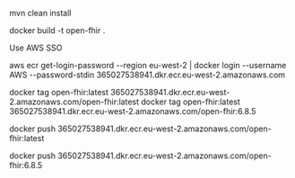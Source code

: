 
mvn clean install

docker build -t open-fhir .

Use AWS SSO

aws ecr get-login-password --region eu-west-2 | docker login --username AWS --password-stdin 365027538941.dkr.ecr.eu-west-2.amazonaws.com

docker tag open-fhir:latest 365027538941.dkr.ecr.eu-west-2.amazonaws.com/open-fhir:latest
docker tag open-fhir:latest 365027538941.dkr.ecr.eu-west-2.amazonaws.com/open-fhir:6.8.5

docker push 365027538941.dkr.ecr.eu-west-2.amazonaws.com/open-fhir:latest

docker push 365027538941.dkr.ecr.eu-west-2.amazonaws.com/open-fhir:6.8.5
